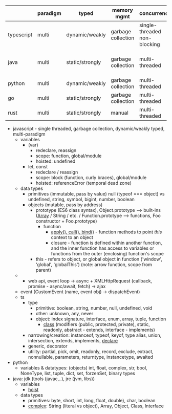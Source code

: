 |            | paradigm | typed           | memory mgmt        | concurrency                  | implementation                                                                                   |
| ---------- | -------- | --------------- | ------------------ | ---------------------------- | ------------------------------------------------------------------------------------------------ |
| typescript | multi    | dynamic/weakly  | garbage collection | single-threaded non-blocking | js interpreter                                                                                   |
| java       | multi    | static/strongly | garbage collection | multi-threaded               | sdk (compiler + jre (libraries + jvm (intepreter - [jit](https://qr.ae/pyEXXg))))                |
| python     | multi    | dynamic/weakly  | garbage collection | multi-threaded               | [both](https://stackoverflow.com/questions/6889747/is-python-interpreted-or-compiled-or-bothis ) |
| go         | multi    | static/strongly | garbage collection | multi-threaded               | compiler                                                                                         |
| rust       | multi    | static/strongly | manual             | multi-threaded               | compiler                                                                                         |

- javascript - single threaded, garbage collection, dynamic/weakly typed, multi-paradigm
	- variables
		- (var)
			- redeclare, reassign
			- scope: function, global/module
			- hoisted: undefined
		- let, const
			- redeclare / reassign
			- scope: block (function, curly braces), global/module
			- hoisted: referenceError (temporal dead zone)
	- data types
		- primitives (immutable, pass by value) null (typeof === object) vs undefined, string, symbol, bigint, number, boolean
		- objects (mutable, pass by address) 
			- prototype (ES6 class syntax), Object.prototype --> built-ins ([Array](https://stackoverflow.com/questions/500504/why-is-using-for-in-for-array-iteration-a-bad-idea) / String / etc. / Function.prototype --> functions, Foo constructor + Foo.prototype) 
				- function
					- [apply(), call(), bind()](https://medium.com/@omergoldberg/javascript-call-apply-and-bind-e5c27301f7bb) - function methods to point *this* context to an object 
					- closure - function is defined within another function, and the inner function has access to variables or functions from the outer (enclosing) function's scope
			- this - refers to object, or global object in function ('window', 'global', 'globalThis') (note: arrow function, scope from parent)
	- + web api, event loop -> async + XMLHttpRequest (callback,  promise - async/await, fetch) -> ajax
	- event (CustomEvent (name, event obj) -> dispatchEvent)
	- ts
		- type
			- primitive: boolean, string, number, null, undefined, void
			- other: unknown, any, never
			- object: index signature, interface, enum, array, tuple, function
				- [class](https://stackoverflow.com/questions/70364964/difference-in-typescript-between-types-instancetypetypeof-myclass-and-myc) (modifiers (public, protected, private), static, readonly, abstract - extends, interface - implements)
		- narrowing/creation: instanceof, typeof, keyof, type alias, union, intersection, extends, implements, [declare](https://stackoverflow.com/questions/43335962/purpose-of-declare-keyword-in-typescript)
		- generic, decorator
		- utility: partial, pick, omit, readonly, record, exclude, extract, nonnullable, parameters, returntype, instancetype, awaited
- python
	- variables & datatypes: (objects) int, float, complex, str, bool, NoneType, list, tuple, dict, set, forzenSet, binary types
- java: jdk (tools (javac,..), jre (jvm, libs))
	- variables
		- [hoist](https://stackoverflow.com/questions/56524796/why-is-a-method-available-in-java-before-its-declaration)
	- data types
		- primitives: byte, short, int, long, float, double), char, boolean
		- [complex](https://www.javatpoint.com/non-primitive-data-types-in-java): String (literal vs object), Array, Object, Class, Interface